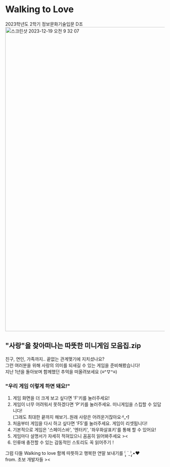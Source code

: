 Walking to Love
=============
2023학년도 2학기 정보문화기술입문 D조 
<img width="960" alt="스크린샷 2023-12-19 오전 9 32 07" src="https://github.com/sions1282/IICT2023-2-D/assets/147913151/85279261-f067-4927-ad63-72ae40666233">

## "사랑"을 찾아떠나는 따뜻한 미니게임 모음집.zip   
친구, 연인, 가족까지.. 끝없는 관계맺기에 지치셨나요?   
그런 여러분을 위해 사랑의 의미를 되새길 수 있는 게임을 준비해봤습니다!    
지난 1년을 돌아보며 함께했던 추억을 떠올려보세요 (≡^∇^≡) 


  
### "우리 게임 이렇게 하면 돼요!"

1. 게임 화면을 더 크게 보고 싶다면 'F'키를 눌러주세요!
2. 게임이 너무 어려워서 못하겠다면 'P'키를 눌러주세요. 미니게임을 스킵할 수 있답니다!   
   (그래도 최대한 끝까지 해보기..원래 사랑은 어려운거잖아요·•︠_•︡)
4. 처음부터 게임을 다시 하고 싶다면 'F5'를 눌러주세요. 게임이 리셋됩니다!
5. 기본적으로 게임은 '스페이스바', '엔터키', '좌우화살표키'를 통해 할 수 있어요!
6. 게임마다 설명서가 자세히 적혀있으니 꼼꼼히 읽어봐주세요 ><
7. 인류애 충전할 수 있는 감동적인 스토리도 꼭 읽어주기 !

그럼 다들 Walking to love 함께 따뜻하고 행복한 연말 보내기를 ⁽̨̡ ¨̮ ⁾̧̢.•♥    
from. 초보 개발자들 ><
